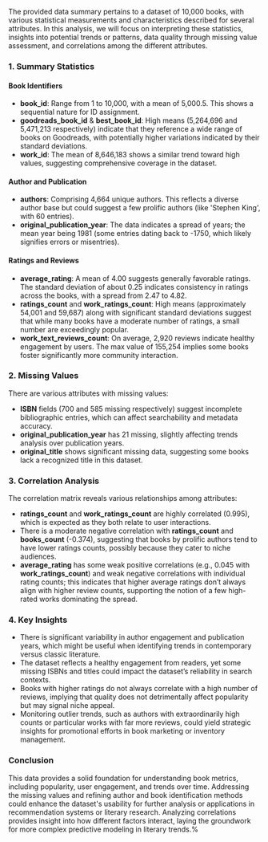 The provided data summary pertains to a dataset of 10,000 books, with various statistical measurements and characteristics described for several attributes. In this analysis, we will focus on interpreting these statistics, insights into potential trends or patterns, data quality through missing value assessment, and correlations among the different attributes.

### 1. Summary Statistics

#### Book Identifiers
- **book_id**: Range from 1 to 10,000, with a mean of 5,000.5. This shows a sequential nature for ID assignment.
- **goodreads_book_id** & **best_book_id**: High means (5,264,696 and 5,471,213 respectively) indicate that they reference a wide range of books on Goodreads, with potentially higher variations indicated by their standard deviations.
- **work_id**: The mean of 8,646,183 shows a similar trend toward high values, suggesting comprehensive coverage in the dataset.

#### Author and Publication
- **authors**: Comprising 4,664 unique authors. This reflects a diverse author base but could suggest a few prolific authors (like 'Stephen King', with 60 entries).
- **original_publication_year**: The data indicates a spread of years; the mean year being 1981 (some entries dating back to -1750, which likely signifies errors or misentries).

#### Ratings and Reviews
- **average_rating**: A mean of 4.00 suggests generally favorable ratings. The standard deviation of about 0.25 indicates consistency in ratings across the books, with a spread from 2.47 to 4.82.
- **ratings_count** and **work_ratings_count**: High means (approximately 54,001 and 59,687) along with significant standard deviations suggest that while many books have a moderate number of ratings, a small number are exceedingly popular.
- **work_text_reviews_count**: On average, 2,920 reviews indicate healthy engagement by users. The max value of 155,254 implies some books foster significantly more community interaction.

### 2. Missing Values
There are various attributes with missing values:
- **ISBN** fields (700 and 585 missing respectively) suggest incomplete bibliographic entries, which can affect searchability and metadata accuracy.
- **original_publication_year** has 21 missing, slightly affecting trends analysis over publication years.
- **original_title** shows significant missing data, suggesting some books lack a recognized title in this dataset.

### 3. Correlation Analysis
The correlation matrix reveals various relationships among attributes:
- **ratings_count** and **work_ratings_count** are highly correlated (0.995), which is expected as they both relate to user interactions.
- There is a moderate negative correlation with **ratings_count** and **books_count** (-0.374), suggesting that books by prolific authors tend to have lower ratings counts, possibly because they cater to niche audiences.
- **average_rating** has some weak positive correlations (e.g., 0.045 with **work_ratings_count**) and weak negative correlations with individual rating counts; this indicates that higher average ratings don’t always align with higher review counts, supporting the notion of a few high-rated works dominating the spread.

### 4. Key Insights
- There is significant variability in author engagement and publication years, which might be useful when identifying trends in contemporary versus classic literature.
- The dataset reflects a healthy engagement from readers, yet some missing ISBNs and titles could impact the dataset’s reliability in search contexts.
- Books with higher ratings do not always correlate with a high number of reviews, implying that quality does not detrimentally affect popularity but may signal niche appeal.
- Monitoring outlier trends, such as authors with extraordinarily high counts or particular works with far more reviews, could yield strategic insights for promotional efforts in book marketing or inventory management.

### Conclusion
This data provides a solid foundation for understanding book metrics, including popularity, user engagement, and trends over time. Addressing the missing values and refining author and book identification methods could enhance the dataset's usability for further analysis or applications in recommendation systems or literary research. Analyzing correlations provides insight into how different factors interact, laying the groundwork for more complex predictive modeling in literary trends.%
